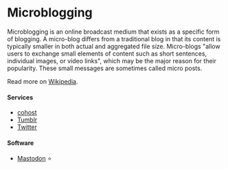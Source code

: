 # Microblogging

Microblogging is an online broadcast medium that exists as a specific form of blogging. A micro-blog differs from a traditional blog in that its content is typically smaller in both actual and aggregated file size. Micro-blogs "allow users to exchange small elements of content such as short sentences, individual images, or video links", which may be the major reason for their popularity. These small messages are sometimes called micro posts.

Read more on [Wikipedia](https://en.wikipedia.org/wiki/Microblogging).

#### Services
- [cohost](https://cohost.org)
- [Tumblr](https://en.wikipedia.org/wiki/Tumblr)
- [Twitter](https://en.wikipedia.org/wiki/Twitter)

#### Software
- [Mastodon](https://en.wikipedia.org/wiki/Mastodon_(software)) ⭐
